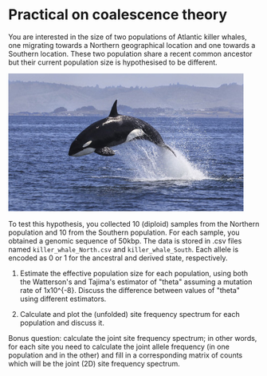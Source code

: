 
# Practical on coalescence theory

You are interested in the size of two populations of Atlantic killer whales, one migrating towards a Northern geographical location and one towards a Southern location.
These two population share a recent common ancestor but their current population size is hypothesised to be different.

![killer whale](killer_whale.jpeg)

To test this hypothesis, you collected 10 (diploid) samples from the Northern population and 10 from the Southern population. 
For each sample, you obtained a genomic sequence of 50kbp.
The data is stored in .csv files named `killer_whale_North.csv` and `killer_whale_South`.
Each allele is encoded as 0 or 1 for the ancestral and derived state, respectively.

1. Estimate the effective population size for each population, using both the Watterson's and Tajima's estimator of "theta" assuming a mutation rate of 1x10^{-8}. Discuss the difference between values of "theta" using different estimators.

2. Calculate and plot the (unfolded) site frequency spectrum for each population and discuss it.

Bonus question: calculate the joint site frequency spectrum; in other words, for each site you need to calculate the joint allele frequency (in one population and in the other) and fill in a corresponding matrix of counts which will be the joint (2D) site frequency spectrum.



